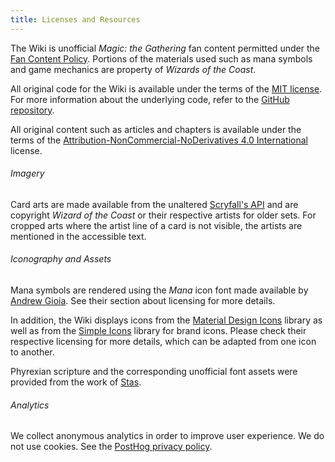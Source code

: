 ```yaml
---
title: Licenses and Resources
---
```


The Wiki is unofficial _Magic: the Gathering_ fan content permitted under the
[Fan Content Policy][wizards:fcp]. Portions of the materials used such as mana
symbols and game mechanics are property of _Wizards of the Coast_.

All original code for the Wiki is available under the terms of the [MIT
license][code:license]. For more information about the underlying code, refer to
the [GitHub repository][code:repository].

All original content such as articles and chapters is available under the terms
of the [Attribution-NonCommercial-NoDerivatives 4.0 International][wiki:license]
license.

###### Imagery

Card arts are made available from the unaltered [Scryfall's API][scryfall:api]
and are copyright _Wizard of the Coast_ or their respective artists for older
sets. For cropped arts where the artist line of a card is not visible, the
artists are mentioned in the accessible text.

###### Iconography and Assets

Mana symbols are rendered using the _Mana_ icon font made available by [Andrew
Gioia][mana]. See their section about licensing for more details.

In addition, the Wiki displays icons from the [Material Design Icons][icons:mdi]
library as well as from the [Simple Icons][icons:simple-icons] library for brand
icons. Please check their respective licensing for more details, which can be
adapted from one icon to another.

Phyrexian scripture and the corresponding unofficial font assets were provided
from the work of [Stas][stas].

###### Analytics

We collect anonymous analytics in order to improve user experience. We do not
use cookies. See the [PostHog privacy policy][posthog:privacy].

[code:license]: https://github.com/angrybacon/doomsday-wiki/blob/master/LICENSE.org
[code:repository]: https://github.com/angrybacon/doomsday-wiki
[icons:mdi]: https://pictogrammers.com/library/mdi/
[icons:simple-icons]: https://simpleicons.org
[mana]: https://mana.andrewgioia.com/
[posthog:privacy]: https://posthog.com/privacy
[scryfall:api]: https://scryfall.com/docs/api
[stas]: http://stas.tk/
[wiki:license]: https://creativecommons.org/licenses/by-nc-nd/4.0/legalcode
[wizards:fcp]: https://company.wizards.com/en/legal/fancontentpolicy
